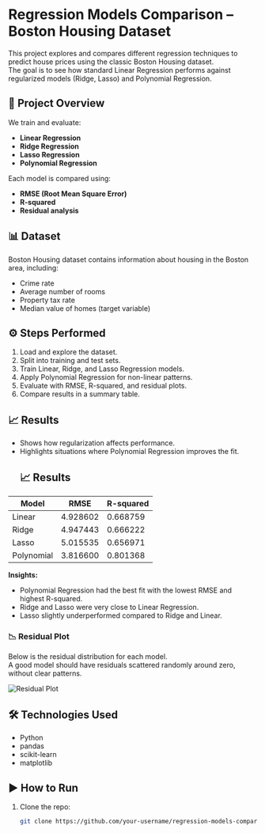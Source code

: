 # Regression Models Comparison – Boston Housing Dataset

This project explores and compares different regression techniques to predict house prices using the classic Boston Housing dataset.  
The goal is to see how standard Linear Regression performs against regularized models (Ridge, Lasso) and Polynomial Regression.

## 📂 Project Overview
We train and evaluate:
- **Linear Regression**
- **Ridge Regression**
- **Lasso Regression**
- **Polynomial Regression**

Each model is compared using:
- **RMSE (Root Mean Square Error)**
- **R-squared**
- **Residual analysis**

## 📊 Dataset
Boston Housing dataset contains information about housing in the Boston area, including:
- Crime rate
- Average number of rooms
- Property tax rate
- Median value of homes (target variable)

## ⚙️ Steps Performed
1. Load and explore the dataset.
2. Split into training and test sets.
3. Train Linear, Ridge, and Lasso Regression models.
4. Apply Polynomial Regression for non-linear patterns.
5. Evaluate with RMSE, R-squared, and residual plots.
6. Compare results in a summary table.

## 📈 Results
- Shows how regularization affects performance.
- Highlights situations where Polynomial Regression improves the fit.
  ## 📈 Results

| Model        | RMSE       | R-squared |
|--------------|------------|-----------|
| Linear       | 4.928602   | 0.668759  |
| Ridge        | 4.947443   | 0.666222  |
| Lasso        | 5.015535   | 0.656971  |
| Polynomial   | 3.816600   | 0.801368  |

**Insights:**
- Polynomial Regression had the best fit with the lowest RMSE and highest R-squared.
- Ridge and Lasso were very close to Linear Regression.
- Lasso slightly underperformed compared to Ridge and Linear.

### 📉 Residual Plot
Below is the residual distribution for each model.  
A good model should have residuals scattered randomly around zero, without clear patterns.

![Residual Plot](<img width="882" height="534" alt="image" src="https://github.com/user-attachments/assets/8425b7d8-3083-4e1d-978b-b320ee25203c" />)


## 🛠️ Technologies Used
- Python
- pandas
- scikit-learn
- matplotlib

## ▶️ How to Run
1. Clone the repo:
   ```bash
   git clone https://github.com/your-username/regression-models-comparison.git
